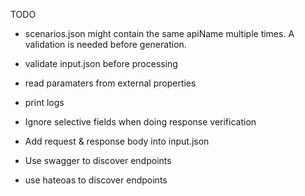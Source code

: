 TODO

* scenarios.json might contain the same apiName multiple times. A validation is needed before generation.
* validate input.json before processing
* read paramaters from external properties
* print logs


* Ignore selective fields when doing response verification
* Add request & response body into input.json
* Use swagger to discover endpoints
* use hateoas to discover endpoints

